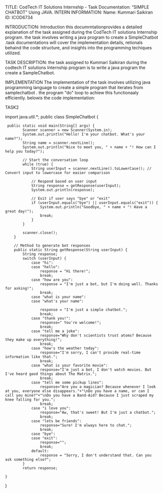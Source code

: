 TITLE: CodTech IT Solutions Internship - Task Documentation: “SIMPLE CHATBOT” Using JAVA.
INTERN INFORMATION: 
Name: Kummari Saikiran
ID: ICOD6734

INTRODUCTION:
Introduction this documrntationprovides a detailed explanation of the task assigned during the CodTech IT solutions Internship program. the task involves writing a java program to create a SimpleChatbot .task documentations will cover the implementation details, retionals behaind the code structure, and insights into the programming techiques utilized.

TASK DESCRIPTION:
the task assigned to Kummari Saikiran during the codtech IT solutions Internship program is to write a java program the create a SampleChatbot.

IMPLEMENTATION
The implementation of the task involves utilizing java programming language to create a simple program that iterates from samplechatbot . the program "do" loop to achiew this functionaaly efficiently. belowis the code implementation:

TASK2

import java.util.*;
public class SimpleChatbot {
	
	 public static void main(String[] args) {
	        Scanner scanner = new Scanner(System.in);
	        System.out.println("Hello! I'm your chatbot. What's your name?");
	        String name = scanner.nextLine();
	        System.out.println("Nice to meet you, " + name + "! How can I help you today?");

	        // Start the conversation loop
	        while (true) {
	            String userInput = scanner.nextLine().toLowerCase(); // Convert input to lowercase for easier comparison

	            // Respond based on user input
	            String response = getResponse(userInput);
	            System.out.println(response);

	            // Exit if user says "bye" or "exit"
	            if (userInput.equals("bye") || userInput.equals("exit")) {
	                System.out.println("Goodbye, " + name + "! Have a great day!");
	                break;
	            }
	        }

	        scanner.close();
	    }

	    // Method to generate bot responses
	    public static String getResponse(String userInput) {
	        String response;
	        switch (userInput) {
	            case "hi":
	            case "hello":
	                response = "Hi there!";
	                break;
	            case "how are you":
	                response = "I'm just a bot, but I'm doing well. Thanks for asking!";
	                break;
	            case "what is your name":
	            case "what's your name":
	            
	                response = "I'm just a simple chatbot.";
	                break;
	            case "thank you!":
	            	response=" You're welcome!";
	            	break;
	            case "tell me a joke":
	            	response="Why don't scientists trust atoms? Because they make up everything!";
	            	break;
	            case "how's the weather today":
	            	response="I'm sorry, I can't provide real-time information like that.";
	            	break;
	            case "what is your favorite movie":
	            	response="I'm just a bot, I don't watch movies. But I've heard good things about The Matrix.";
	            	break;
	            case "tell me some pickup lines":
	            	response="Are you a magician? Because whenever I look at you, everyone else disappears."+"\nDo you have a name, or can I call you mine?"+"\nDo you have a Band-Aid? Because I just scraped my knee falling for you.";
	            	break;
	            case "i love you":
	            	response="Aw, that's sweet! But I'm just a chatbot.";
	            	break;
	            case "lets be friends":
	            	response="Sure! I'm always here to chat.";
	            	break;
	            case "bye":
	            case "exit":
	            	response="";
	            	break;
	            default:
	                response = "Sorry, I don't understand that. Can you ask something else?";
	        }
	        return response;
	    
	}


}



